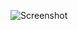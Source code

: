 ![Screenshot](https://raw.githubusercontent.com/Cryakl/Ultimate-RAT-Collection/refs/heads/main/NjRat/EngRat/Screenshot.png)
